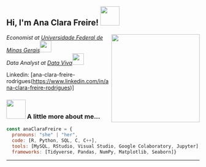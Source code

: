 <h2> Hi, I'm Ana Clara Freire! <img src="https://media.giphy.com/media/mGcNjsfWAjY5AEZNw6/giphy.gif" width="50"></h2>
<img align='right' src="https://media.giphy.com/media/ieyl9zmCjO4b4t6qoY/giphy.gif" width="230">
<p><em>Economist at <a href="http://www.ufmg.br">Universidade Federal de Minas Gerais</a><img src="https://media.giphy.com/media/fYSnHlufseco8Fh93Z/giphy.gif" width="30"></br>Data Analyst at <a href="https://www.dataviva.info">Data Viva</a><img src="https://media.giphy.com/media/WUlplcMpOCEmTGBtBW/giphy.gif" width="30"> 
</em></p>

Linkedin: [ana-clara-freire-rodrigues(https://www.linkedin.com/in/ana-clara-freire-rodrigues)]


### <img src="https://media.giphy.com/media/VgCDAzcKvsR6OM0uWg/giphy.gif" width="50"> A little more about me...  

```javascript
const anaClaraFreire = {
  pronouns: "she" | "her",
  code: [R, Python, SQL, C, C++],
  tools: [MySQL, RStudio, Visual Studio, Google Colaboratory, Jupyter],
  frameworks: [Tidyverse, Pandas, NumPy, Matplotlib, Seaborn]}
```
---
